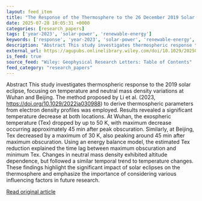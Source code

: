 ```yaml
---
layout: feed_item
title: "The Response of the Thermosphere to the 26 December 2019 Solar Eclipse"
date: 2025-07-28 10:05:31 +0000
categories: [research_papers]
tags: ['year-2023', 'solar-power', 'renewable-energy']
keywords: ['response', 'year-2023', 'solar-power', 'renewable-energy', 'december', 'thermosphere']
description: "Abstract This study investigates thermospheric response to the 2019 solar eclipse, focusing on temperature and neutral mass density variations at Wuhan and B..."
external_url: https://agupubs.onlinelibrary.wiley.com/doi/10.1029/2025GL115443?af=R
is_feed: true
source_feed: "Wiley: Geophysical Research Letters: Table of Contents"
feed_category: "research_papers"
---
```


Abstract This study investigates thermospheric response to the 2019 solar eclipse, focusing on temperature and neutral mass density variations at Wuhan and Beijing. The method proposed by Li et al. (2023, https://doi.org/10.1029/2022ja030988) to derive thermospheric parameters from electron density profiles was employed. Results revealed a significant temperature decrease at both locations. At Wuhan, the exospheric temperature (Tex) dropped by up to 50 K, with maximum decrease occurring approximately 45 min after peak obscuration. Similarly, at Beijing, Tex decreased by a maximum of 30 K, also peaking around 45 min after maximum obscuration. Using an energy balance model, the estimated Tex reduction explained the time lag between maximum obscuration and minimum Tex. Changes in neutral mass density exhibited altitude dependence, but followed a similar temporal trend to temperature changes. These findings highlight the significant impact of solar eclipses on the thermosphere and emphasize the importance of considering various influencing factors in future research.

[Read original article](https://agupubs.onlinelibrary.wiley.com/doi/10.1029/2025GL115443?af=R)
